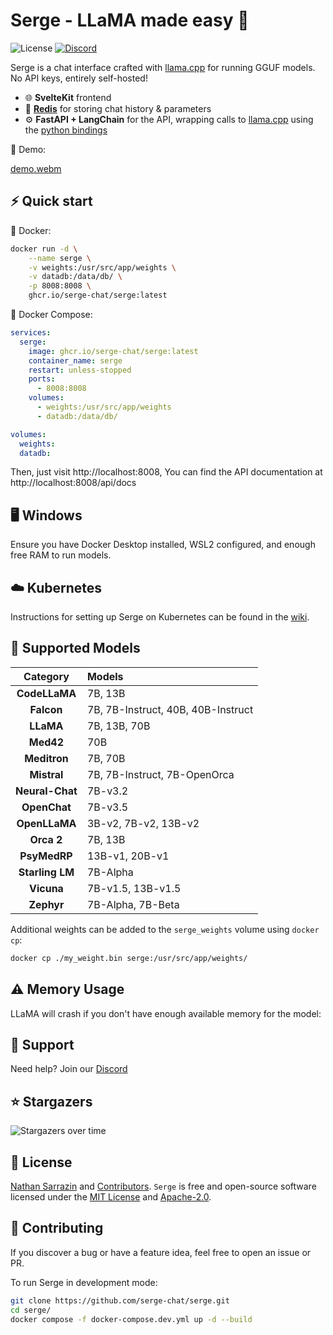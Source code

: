 # Serge - LLaMA made easy 🦙

![License](https://img.shields.io/github/license/serge-chat/serge)
[![Discord](https://img.shields.io/discord/1088427963801948201?label=Discord)](https://discord.gg/62Hc6FEYQH)

Serge is a chat interface crafted with [llama.cpp](https://github.com/ggerganov/llama.cpp) for running GGUF models. No API keys, entirely self-hosted!

- 🌐 **SvelteKit** frontend
- 💾 **[Redis](https://github.com/redis/redis)** for storing chat history & parameters
- ⚙️ **FastAPI + LangChain** for the API, wrapping calls to [llama.cpp](https://github.com/ggerganov/llama.cpp) using the [python bindings](https://github.com/abetlen/llama-cpp-python)

🎥 Demo:

[demo.webm](https://user-images.githubusercontent.com/25119303/226897188-914a6662-8c26-472c-96bd-f51fc020abf6.webm)

## ⚡️ Quick start

🐳 Docker:
```bash
docker run -d \
    --name serge \
    -v weights:/usr/src/app/weights \
    -v datadb:/data/db/ \
    -p 8008:8008 \
    ghcr.io/serge-chat/serge:latest
```

🐙 Docker Compose:
```yaml
services:
  serge:
    image: ghcr.io/serge-chat/serge:latest
    container_name: serge
    restart: unless-stopped
    ports:
      - 8008:8008
    volumes:
      - weights:/usr/src/app/weights
      - datadb:/data/db/

volumes:
  weights:
  datadb:
```

Then, just visit http://localhost:8008, You can find the API documentation at http://localhost:8008/api/docs

## 🖥️ Windows

Ensure you have Docker Desktop installed, WSL2 configured, and enough free RAM to run models. 

## ☁️ Kubernetes

Instructions for setting up Serge on Kubernetes can be found in the [wiki](https://github.com/serge-chat/serge/wiki/Integrating-Serge-in-your-orchestration#kubernetes-example).

## 🧠 Supported Models

| Category      | Models |
|:-------------:|:-------|
| **CodeLLaMA** | 7B, 13B |
| **Falcon** | 7B, 7B-Instruct, 40B, 40B-Instruct |
| **LLaMA**  | 7B, 13B, 70B |
| **Med42** | 70B |
| **Meditron** | 7B, 70B |
| **Mistral** | 7B, 7B-Instruct, 7B-OpenOrca |
| **Neural-Chat** | 7B-v3.2 | 
| **OpenChat** | 7B-v3.5 |
| **OpenLLaMA** | 3B-v2, 7B-v2, 13B-v2 |
| **Orca 2** | 7B, 13B |
| **PsyMedRP** | 13B-v1, 20B-v1 |
| **Starling LM** | 7B-Alpha |
| **Vicuna** | 7B-v1.5, 13B-v1.5 |
| **Zephyr** | 7B-Alpha, 7B-Beta |

Additional weights can be added to the `serge_weights` volume using `docker cp`:

```bash
docker cp ./my_weight.bin serge:/usr/src/app/weights/
```

## ⚠️ Memory Usage

LLaMA will crash if you don't have enough available memory for the model:

## 💬 Support

Need help? Join our [Discord](https://discord.gg/62Hc6FEYQH)

## ⭐️ Stargazers

<img src="https://starchart.cc/serge-chat/serge.svg" alt="Stargazers over time" style="max-width: 100%">

## 🧾 License

[Nathan Sarrazin](https://github.com/nsarrazin) and [Contributors](https://github.com/serge-chat/serge/graphs/contributors). `Serge` is free and open-source software licensed under the [MIT License](https://github.com/serge-chat/serge/blob/main/LICENSE-MIT) and [Apache-2.0](https://github.com/serge-chat/serge/blob/main/LICENSE-APACHE).

## 🤝 Contributing

If you discover a bug or have a feature idea, feel free to open an issue or PR.

To run Serge in development mode:
```bash
git clone https://github.com/serge-chat/serge.git
cd serge/
docker compose -f docker-compose.dev.yml up -d --build
```
